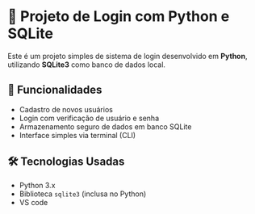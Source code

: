 # 🔐 Projeto de Login com Python e SQLite

Este é um projeto simples de sistema de login desenvolvido em **Python**, utilizando **SQLite3** como banco de dados local.

## 🚀 Funcionalidades

- Cadastro de novos usuários
- Login com verificação de usuário e senha
- Armazenamento seguro de dados em banco SQLite
- Interface simples via terminal (CLI)

## 🛠 Tecnologias Usadas

- Python 3.x
- Biblioteca `sqlite3` (inclusa no Python)
- VS code

